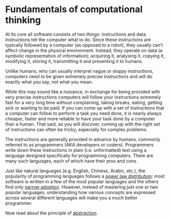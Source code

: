 # Fundamentals of computational thinking

At its core all software consists of two things: instructions and data. Instructions tell the computer what to do. 
Since these instructions are typically followed by a computer (as opposed to a robot), they usually can’t affect change in the physical environment. 
Instead, they operate on data (a symbolic representation of information); 
acquiring it, analysing it, copying it, modifying it, storing it, transmitting it and presenting it to humans.

Unlike humans, who can usually interpret vague or sloppy instructions, computers need to be given extremely precise instructions 
and will do exactly what you say, not what you mean.

While this may sound like a nuisance, in exchange for being provided with very precise instructions 
computers will follow your instructions extremely fast for a very long time without complaining, taking breaks, eating, getting sick or wanting to be paid. 
If you can come up with a set of instructions that a computer can follow to perform a task you need done, 
it is nearly always cheaper, faster and more reliable to have your task done by a computer than a human. 
That said, as you will discover, coming up with the right set of instructions can often be tricky, especially for complex problems.

The instructions are generally provided in advance by humans, commonly referred to as programmers (AKA developers or coders). 
Programmers write down these instructions in plain (i.e. unformatted) text using a language designed specifically for programming computers. 
There are many such languages, each of which have their pros and cons.

Just like natural languages (e.g. English, Chinese, Arabic, etc.), the popularity of programming languages follows a [power law distribution](https://betterexplained.com/articles/understanding-the-pareto-principle-the-8020-rule/): 
most software is written in a few of the most popular languages and the others find only [narrow adoption](https://en.wikipedia.org/wiki/Long_tail). 
However, instead of mastering just one or two popular languages, understanding how various concepts are expressed across several different languages 
will make you a much better programmer.

Now read about the principle of [abstraction](abstraction.md).
